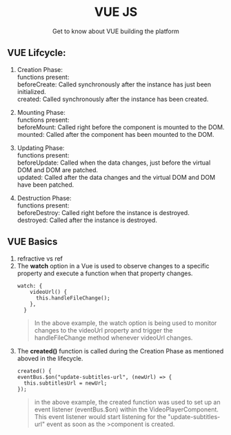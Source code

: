 <h1 align="center"> VUE JS </h1>
<p align="center"> Get to know about VUE building the platform</p>

## VUE Lifcycle:
1. Creation Phase:\
    functions present:\
        beforeCreate: Called synchronously after the instance has just been initialized.\
        created: Called synchronously after the instance has been created.

2. Mounting Phase:\
    functions present:\
        beforeMount: Called right before the component is mounted to the DOM.\
        mounted: Called after the component has been mounted to the DOM.

3. Updating Phase:\
    functions present:\
        beforeUpdate: Called when the data changes, just before the virtual DOM and DOM are patched.\
        updated: Called after the data changes and the virtual DOM and DOM have been patched.

4. Destruction Phase:\
    functions present:\
        beforeDestroy: Called right before the instance is destroyed.\
        destroyed: Called after the instance is destroyed.

## VUE Basics
1. refractive vs ref
2. The **watch** option in a Vue is used to observe changes to a specific property and execute a function when that property changes. 
    ```
    watch: {
        videoUrl() {
          this.handleFileChange();
        },
      }
    ```
    >In the above example, the watch option is being used to monitor changes to the videoUrl property and trigger the
    >handleFileChange method whenever videoUrl changes.
3. The **created()** function is called during the Creation Phase as mentioned aboved in the lifecycle.
    ```
    created() {
    eventBus.$on("update-subtitles-url", (newUrl) => {
      this.subtitlesUrl = newUrl;
    });
    ```
    >in the above example,  the created function was used to set up an event listener (eventBus.$on) within the
    >VideoPlayerComponent. This event listener would start listening for the "update-subtitles-url" event as soon as the         >component is created.

